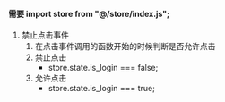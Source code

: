 #### 需要 import store from "@/store/index.js";
1. 禁止点击事件
    1. 在点击事件调用的函数开始的时候判断是否允许点击
    2. 禁止点击
        - store.state.is_login === false;
    3. 允许点击
        - store.state.is_login === true;